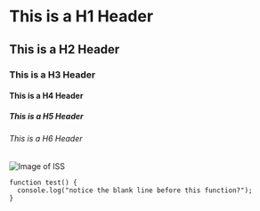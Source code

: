 # This is a H1 Header
## This is a H2 Header
### This is a H3 Header
#### This is a H4 Header
##### This is a H5 Header
###### This is a H6 Header

![Image of ISS](https://www.nasa.gov/sites/default/files/thumbnails/image/final_configuration_of_iss.jpg)

```
function test() {
  console.log("notice the blank line before this function?");
}
```
